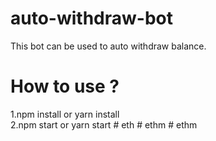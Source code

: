 # auto-withdraw-bot
This bot can be used to auto withdraw balance. 
# How to use ?
1.npm install or yarn install <br> 
2.npm start or yarn start
#   e t h  
 #   e t h m  
 #   e t h m  
 